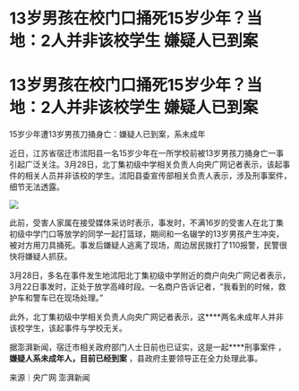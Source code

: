 # 13岁男孩在校门口捅死15岁少年？当地：2人并非该校学生 嫌疑人已到案

# 13岁男孩在校门口捅死15岁少年？当地：2人并非该校学生 嫌疑人已到案

15岁少年遭13岁男孩刀捅身亡：嫌疑人已到案，系未成年

近日，江苏省宿迁市沭阳县一名15岁少年在一所学校前被13岁男孩刀捅身亡一事引起广泛关注。3月28日，北丁集初级中学相关负责人向央广网记者表示，该起事件的相关人员并非该校的学生。沭阳县委宣传部相关负责人表示，涉及刑事案件，细节无法透露。

![](https://inews.gtimg.com/om_bt/OqC2Ki0VbdVYKwF5VuzVt8pFjwX8iOOsuGYK_dVTFpDEEAA/1000)

此前，受害人家属在接受媒体采访时表示，事发时，不满16岁的受害人在北丁集初级中学门口等放学的同学一起打篮球，期间和一名辍学的13岁男孩产生冲突，被对方用刀具捅死。事发后嫌疑人逃离了现场，周边居民拨打了110报警，民警很快将嫌疑人抓获。

3月28日，多名在事件发生地沭阳北丁集初级中学附近的商户向央广网记者表示，3月22日事发时，正处于放学高峰时段。一名商户告诉记者，“我看到的时候，救护车和警车已在现场处理。”

此外，北丁集初级中学相关负责人向央广网记者表示，这****两名未成年人并非该校学生，该起事件与学校无关。

据澎湃新闻，宿迁市相关政府部门人士日前也已证实，这是一起****刑事案件 ，**嫌疑人系未成年人，目前已经到案** ，县政府主要领导正在全力处理此事。

来源｜央广网 澎湃新闻

